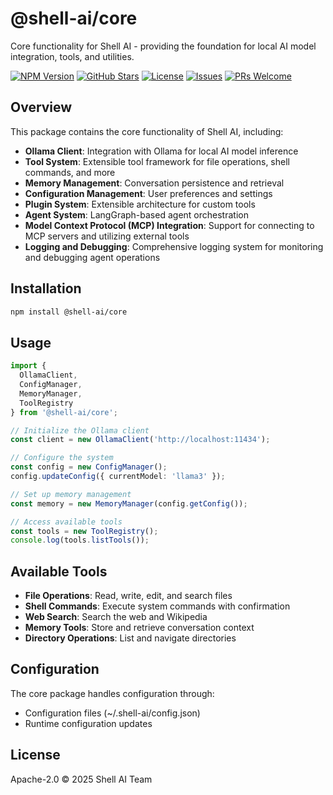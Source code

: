 # @shell-ai/core

Core functionality for Shell AI - providing the foundation for local AI model integration, tools, and utilities.

[![NPM Version](https://img.shields.io/npm/v/@shell-ai/core.svg)](https://www.npmjs.com/package/@shell-ai/core)
[![GitHub Stars](https://img.shields.io/github/stars/nishant9083/shell-ai.svg)](https://github.com/nishant9083/shell-ai)
[![License](https://img.shields.io/badge/license-Apache--2.0-blue.svg)](LICENSE)
[![Issues](https://img.shields.io/github/issues/nishant9083/shell-ai.svg)](https://github.com/nishant9083/shell-ai/issues)
[![PRs Welcome](https://img.shields.io/badge/PRs-welcome-brightgreen.svg)](https://github.com/nishant9083/shell-ai/blob/main/CONTRIBUTING.md)

## Overview

This package contains the core functionality of Shell AI, including:

- **Ollama Client**: Integration with Ollama for local AI model inference
- **Tool System**: Extensible tool framework for file operations, shell commands, and more
- **Memory Management**: Conversation persistence and retrieval
- **Configuration Management**: User preferences and settings
- **Plugin System**: Extensible architecture for custom tools
- **Agent System**: LangGraph-based agent orchestration
- **Model Context Protocol (MCP) Integration**: Support for connecting to MCP servers and utilizing external tools
- **Logging and Debugging**: Comprehensive logging system for monitoring and debugging agent operations

## Installation

```bash
npm install @shell-ai/core
```

## Usage

```typescript
import { 
  OllamaClient, 
  ConfigManager, 
  MemoryManager, 
  ToolRegistry 
} from '@shell-ai/core';

// Initialize the Ollama client
const client = new OllamaClient('http://localhost:11434');

// Configure the system
const config = new ConfigManager();
config.updateConfig({ currentModel: 'llama3' });

// Set up memory management
const memory = new MemoryManager(config.getConfig());

// Access available tools
const tools = new ToolRegistry();
console.log(tools.listTools());
```

## Available Tools

- **File Operations**: Read, write, edit, and search files
- **Shell Commands**: Execute system commands with confirmation
- **Web Search**: Search the web and Wikipedia
- **Memory Tools**: Store and retrieve conversation context
- **Directory Operations**: List and navigate directories

## Configuration

The core package handles configuration through:

- Configuration files (~/.shell-ai/config.json)
- Runtime configuration updates

## License

Apache-2.0 © 2025 Shell AI Team
